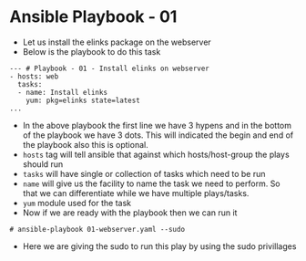 # Ansible Playbook - 01

- Let us install the elinks package on the webserver
- Below is the playbook to do this task

```
--- # Playbook - 01 - Install elinks on webserver
- hosts: web
  tasks:
  - name: Install elinks
    yum: pkg=elinks state=latest
...
```

- In the above playbook the first line we have 3 hypens and in the bottom of the playbook we have 3 dots. This will indicated the begin and end of the playbook also this is optional.
- `hosts` tag will tell ansible that against which hosts/host-group the plays should run
- `tasks` will have single or collection of tasks which need to be run
- `name` will give us the facility to name the task we need to perform. So that we can differentiate while we have multiple plays/tasks.
- `yum` module used for the task
- Now if we are ready with the playbook then we can run it

```
# ansible-playbook 01-webserver.yaml --sudo
```

- Here we are giving the sudo to run this play by using the sudo privillages
